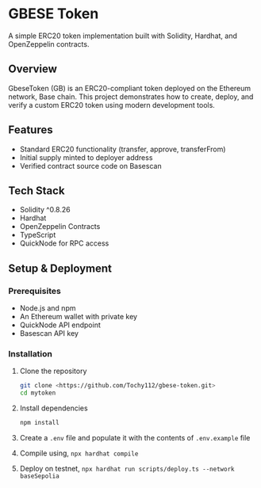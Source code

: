 # GBESE Token

A simple ERC20 token implementation built with Solidity, Hardhat, and OpenZeppelin contracts.

## Overview

GbeseToken (GB) is an ERC20-compliant token deployed on the Ethereum network, Base chain. This project demonstrates how to create, deploy, and verify a custom ERC20 token using modern development tools.

## Features

- Standard ERC20 functionality (transfer, approve, transferFrom)
- Initial supply minted to deployer address
- Verified contract source code on Basescan

## Tech Stack

- Solidity ^0.8.26
- Hardhat
- OpenZeppelin Contracts
- TypeScript
- QuickNode for RPC access

## Setup & Deployment

### Prerequisites

- Node.js and npm
- An Ethereum wallet with private key
- QuickNode API endpoint
- Basescan API key

### Installation

1. Clone the repository
   ```bash
   git clone <https://github.com/Tochy112/gbese-token.git>
   cd mytoken
   ```

2. Install dependencies
   ```bash
   npm install
   ```

3. Create a `.env` file and populate it with the contents of `.env.example` file

4. Compile using, `npx hardhat compile`
5. Deploy on testnet, `npx hardhat run scripts/deploy.ts --network baseSepolia`
